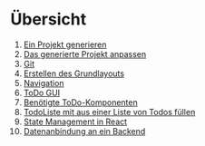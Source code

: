 # Übersicht
1) [Ein Projekt generieren](./setup_project.md)
2) [Das generierte Projekt anpassen](./cleanup_project.md)
3) [Git](./git.md)
4) [Erstellen des Grundlayouts](./basic_layout.md)
5) [Navigation](./navigation.md)
6) [ToDo GUI](./materialui_introduction.md)
7) [Benötigte ToDo-Komponenten](./needed_todo_components.md)
8) [TodoListe mit aus einer Liste von Todos füllen](./gui_with_basic_data.md)
9) [State Management in React](./stateMmanagement_overview.md)
10) [Datenanbindung an ein Backend](./stateMmanagement_with_server.md)